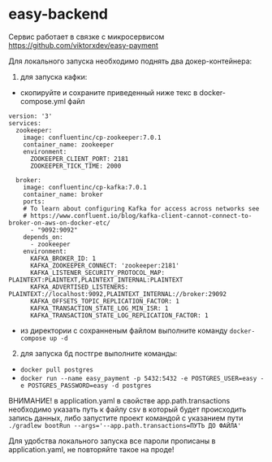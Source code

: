 # easy-backend
Сервис работает в связке с микросервисом https://github.com/viktorxdev/easy-payment

Для локального запуска необходимо поднять два докер-контейнера: 
1) для запуска кафки:
- скопируйте и сохраните приведенный ниже текс в docker-compose.yml файл 

```
version: '3'
services:
  zookeeper:
    image: confluentinc/cp-zookeeper:7.0.1
    container_name: zookeeper
    environment:
      ZOOKEEPER_CLIENT_PORT: 2181
      ZOOKEEPER_TICK_TIME: 2000

  broker:
    image: confluentinc/cp-kafka:7.0.1
    container_name: broker
    ports:
    # To learn about configuring Kafka for access across networks see
    # https://www.confluent.io/blog/kafka-client-cannot-connect-to-broker-on-aws-on-docker-etc/
      - "9092:9092"
    depends_on:
      - zookeeper
    environment:
      KAFKA_BROKER_ID: 1
      KAFKA_ZOOKEEPER_CONNECT: 'zookeeper:2181'
      KAFKA_LISTENER_SECURITY_PROTOCOL_MAP: PLAINTEXT:PLAINTEXT,PLAINTEXT_INTERNAL:PLAINTEXT
      KAFKA_ADVERTISED_LISTENERS: PLAINTEXT://localhost:9092,PLAINTEXT_INTERNAL://broker:29092
      KAFKA_OFFSETS_TOPIC_REPLICATION_FACTOR: 1
      KAFKA_TRANSACTION_STATE_LOG_MIN_ISR: 1
      KAFKA_TRANSACTION_STATE_LOG_REPLICATION_FACTOR: 1
 ```      
- из директории с сохранненым файлом выполните команду ```docker-compose up -d```
2) для запуска бд постгре выполните команды:
- ```docker pull postgres```
- ```docker run --name easy_payment -p 5432:5432 -e POSTGRES_USER=easy -e POSTGRES_PASSWORD=easy -d postgres```


ВНИМАНИЕ! в application.yaml в свойстве app.path.transactions необходимо указать путь к файлу csv в который будет происходить запись данных,
либо запустите проект командой с указанием пути ```./gradlew bootRun --args='--app.path.transactions=ПУТЬ ДО ФАЙЛА'```

Для удобства локального запуска все пароли прописаны в application.yaml, не повторяйте такое на проде!

  
